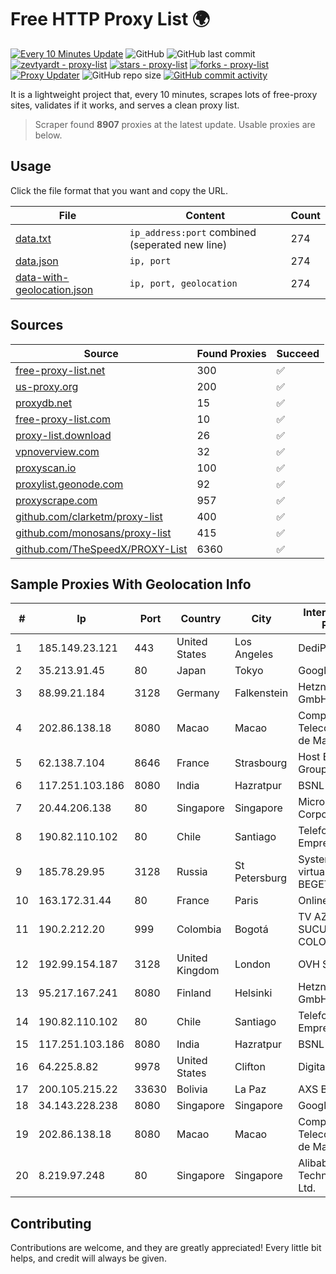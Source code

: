 
# Free HTTP Proxy List 🌍

[![Every 10 Minutes Update](https://github.com/mertguvencli/http-proxy-list/actions/workflows/main.yml/badge.svg?branch=main)](https://github.com/mertguvencli/http-proxy-list/actions/workflows/main.yml)
![GitHub](https://img.shields.io/github/license/mertguvencli/http-proxy-list)
![GitHub last commit](https://img.shields.io/github/last-commit/mertguvencli/http-proxy-list)
[![zevtyardt - proxy-list](https://img.shields.io/static/v1?label=zevtyardt&message=proxy-list&color=blue&logo=github)](https://github.com/zevtyardt/proxy-list "Go to GitHub repo")
[![stars - proxy-list](https://img.shields.io/github/stars/zevtyardt/proxy-list?style=social)](https://github.com/zevtyardt/proxy-list)
[![forks - proxy-list](https://img.shields.io/github/forks/zevtyardt/proxy-list?style=social)](https://github.com/zevtyardt/proxy-list)
[![Proxy Updater](https://github.com/zevtyardt/proxy-list/workflows/Proxy%20Updater/badge.svg)](https://github.com/zevtyardt/proxy-list/actions?query=workflow:"Proxy+Updater")
![GitHub repo size](https://img.shields.io/github/repo-size/zevtyardt/proxy-list)
[![GitHub commit activity](https://img.shields.io/github/commit-activity/m/zevtyardt/proxy-list?logo=commits)](https://github.com/zevtyardt/proxy-list/commits/main)

It is a lightweight project that, every 10 minutes, scrapes lots of free-proxy sites, validates if it works, and serves a clean proxy list.

> Scraper found **8907** proxies at the latest update. Usable proxies are below.

## Usage

Click the file format that you want and copy the URL.

|File|Content|Count|
|----|-------|-----|
|[data.txt](https://raw.githubusercontent.com/mertguvencli/http-proxy-list/main/proxy-list/data.txt)|`ip_address:port` combined (seperated new line)|274|
|[data.json](https://raw.githubusercontent.com/mertguvencli/http-proxy-list/main/proxy-list/data.json)|`ip, port`|274|
|[data-with-geolocation.json](https://raw.githubusercontent.com/mertguvencli/http-proxy-list/main/proxy-list/data-with-geolocation.json)|`ip, port, geolocation`|274|

## Sources

|Source|Found Proxies|Succeed|
|------|-------------|-------|
|[free-proxy-list.net](https://free-proxy-list.net)|300|✅|
|[us-proxy.org](https://www.us-proxy.org)|200|✅|
|[proxydb.net](http://proxydb.net)|15|✅|
|[free-proxy-list.com](https://free-proxy-list.com/?page=&port=&type%5B%5D=http&type%5B%5D=https&up_time=0&search=Search)|10|✅|
|[proxy-list.download](https://www.proxy-list.download/HTTP)|26|✅|
|[vpnoverview.com](https://vpnoverview.com/privacy/anonymous-browsing/free-proxy-servers)|32|✅|
|[proxyscan.io](https://www.proxyscan.io)|100|✅|
|[proxylist.geonode.com](https://proxylist.geonode.com/api/proxy-list?limit=300&page=1&sort_by=lastChecked&sort_type=desc&protocols=http,https)|92|✅|
|[proxyscrape.com](https://api.proxyscrape.com/v2/?request=displayproxies&protocol=http&timeout=10000&country=all&ssl=all&anonymity=all)|957|✅|
|[github.com/clarketm/proxy-list](https://raw.githubusercontent.com/clarketm/proxy-list/master/proxy-list-raw.txt)|400|✅|
|[github.com/monosans/proxy-list](https://raw.githubusercontent.com/monosans/proxy-list/main/proxies/http.txt)|415|✅|
|[github.com/TheSpeedX/PROXY-List](https://raw.githubusercontent.com/TheSpeedX/PROXY-List/master/http.txt)|6360|✅|


## Sample Proxies With Geolocation Info

|#|Ip|Port|Country|City|Internet Service Provider|
|-|--|----|-------|----|-------------------------|
|1|185.149.23.121|443|United States|Los Angeles|DediPath|
|2|35.213.91.45|80|Japan|Tokyo|Google LLC|
|3|88.99.21.184|3128|Germany|Falkenstein|Hetzner Online GmbH|
|4|202.86.138.18|8080|Macao|Macao|Companhia de Telecomunicacoes de Macau|
|5|62.138.7.104|8646|France|Strasbourg|Host Europe Group|
|6|117.251.103.186|8080|India|Hazratpur|BSNL Internet|
|7|20.44.206.138|80|Singapore|Singapore|Microsoft Corporation|
|8|190.82.110.102|80|Chile|Santiago|Telefonica Empresas|
|9|185.78.29.95|3128|Russia|St Petersburg|System servers virtual hosting BEGET.RU|
|10|163.172.31.44|80|France|Paris|Online S.A.S.|
|11|190.2.212.20|999|Colombia|Bogotá|TV AZTECA SUCURSAL COLOMBIA|
|12|192.99.154.187|3128|United Kingdom|London|OVH SAS|
|13|95.217.167.241|8080|Finland|Helsinki|Hetzner Online GmbH|
|14|190.82.110.102|80|Chile|Santiago|Telefonica Empresas|
|15|117.251.103.186|8080|India|Hazratpur|BSNL Internet|
|16|64.225.8.82|9978|United States|Clifton|DigitalOcean, LLC|
|17|200.105.215.22|33630|Bolivia|La Paz|AXS Bolivia S. A.|
|18|34.143.228.238|8080|Singapore|Singapore|Google LLC|
|19|202.86.138.18|8080|Macao|Macao|Companhia de Telecomunicacoes de Macau|
|20|8.219.97.248|80|Singapore|Singapore|Alibaba (US) Technology Co., Ltd.|



## Contributing

Contributions are welcome, and they are greatly appreciated! Every
little bit helps, and credit will always be given.

